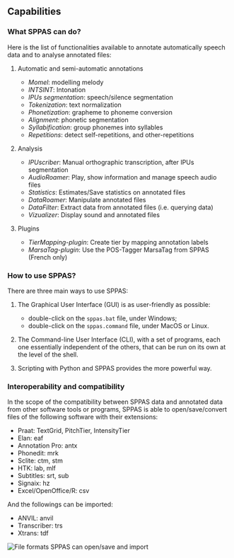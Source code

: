 ## Capabilities

### What SPPAS can do?

Here is the list of functionalities available to annotate automatically
speech data and to analyse annotated files:

1. Automatic and semi-automatic annotations

    - *Momel*: modelling melody
    - *INTSINT*: Intonation    
    - *IPUs segmentation*: speech/silence segmentation
    - *Tokenization*:      text normalization
    - *Phonetization*:     grapheme to phoneme conversion
    - *Alignment*:         phonetic segmentation
    - *Syllabification*:   group phonemes into syllables
    - *Repetitions*:       detect self-repetitions, and other-repetitions


2. Analysis

    - *IPUscriber*:      Manual orthographic transcription, after IPUs segmentation
    - *AudioRoamer*:    Play, show information and manage speech audio files
    - *Statistics*:     Estimates/Save statistics on annotated files
    - *DataRoamer*:     Manipulate annotated files
    - *DataFilter*:     Extract data from annotated files (i.e. querying data)
    - *Vizualizer*:     Display sound and annotated files 


3. Plugins

    - *TierMapping-plugin*: Create tier by mapping annotation labels
    - *MarsaTag-plugin*: Use the POS-Tagger MarsaTag from SPPAS (French only)


### How to use SPPAS?

There are three main ways to use SPPAS:

1. The Graphical User Interface (GUI) is as user-friendly as possible:

    * double-click on the `sppas.bat` file, under Windows;
    * double-click on the `sppas.command` file, under MacOS or Linux.

2. The Command-line User Interface (CLI), with a set of programs, each one
essentially independent of the others, that can be run on its own at the level
of the shell.

3. Scripting with Python and SPPAS provides the more powerful way.



### Interoperability and compatibility

In the scope of the compatibility between SPPAS data and annotated data from
other software tools or programs, SPPAS is able to open/save/convert files 
of the following software with their extensions:

* Praat: TextGrid, PitchTier, IntensityTier
* Elan: eaf
* Annotation Pro: antx
* Phonedit: mrk
* Sclite: ctm, stm
* HTK: lab, mlf
* Subtitles: srt, sub
* Signaix: hz
* Excel/OpenOffice/R: csv

And the followings can be imported:

* ANVIL: anvil
* Transcriber: trs
* Xtrans: tdf

![File formats SPPAS can open/save and import](./etc/figures/sppas-formats.png)
